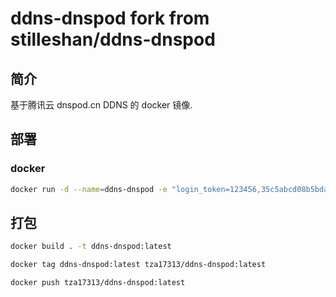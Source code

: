 # ddns-dnspod fork from stilleshan/ddns-dnspod

## 简介
基于腾讯云 dnspod.cn DDNS 的 docker 镜像.

## 部署
### docker

```bash
docker run -d --name=ddns-dnspod -e "login_token=123456,35c5abcd08b5bda2600031b090b2f67a" -e "domain=xxx.com" -e "sub_domain=www" -e "interval=10" -e "ip_count=1" ddns-dnspod
```

## 打包

```bash
docker build . -t ddns-dnspod:latest
```



```bash
docker tag ddns-dnspod:latest tza17313/ddns-dnspod:latest
```

```bash
docker push tza17313/ddns-dnspod:latest
```



